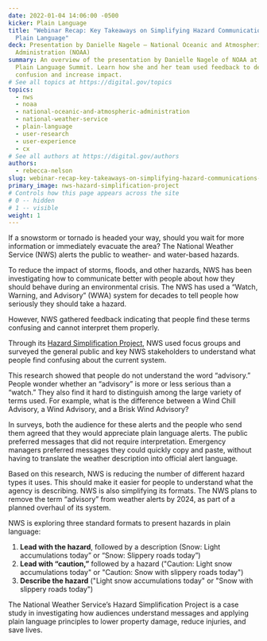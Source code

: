 ```yaml
---
date: 2022-01-04 14:06:00 -0500
kicker: Plain Language
title: "Webinar Recap: Key Takeaways on Simplifying Hazard Communications with
  Plain Language"
deck: Presentation by Danielle Nagele — National Oceanic and Atmospheric
  Administration (NOAA)
summary: An overview of the presentation by Danielle Nagele of NOAA at the 2021
  Plain Language Summit. Learn how she and her team used feedback to decrease
  confusion and increase impact.
# See all topics at https://digital.gov/topics
topics:
  - nws
  - noaa
  - national-oceanic-and-atmospheric-administration
  - national-weather-service
  - plain-language
  - user-research
  - user-experience
  - cx
# See all authors at https://digital.gov/authors
authors:
  - rebecca-nelson
slug: webinar-recap-key-takeaways-on-simplifying-hazard-communications-with-plain-language
primary_image: nws-hazard-simplification-project
# Controls how this page appears across the site
# 0 -- hidden
# 1 -- visible
weight: 1
---
```

If a snowstorm or tornado is headed your way, should you wait for more information or immediately evacuate the area? The National Weather Service (NWS) alerts the public to weather- and water-based hazards. 

To reduce the impact of storms, floods, and other hazards, NWS has been investigating how to communicate better with people about how they should behave during an environmental crisis. The NWS has used a “Watch, Warning, and Advisory” (WWA) system for decades to tell people how seriously they should take a hazard. 

However, NWS gathered feedback indicating that people find these terms confusing and cannot interpret them properly.

Through its [Hazard Simplification Project](https://www.weather.gov/hazardsimplification/), NWS used focus groups and surveyed the general public and key NWS stakeholders to understand what people find confusing about the current system.

This research showed that people do not understand the word “advisory.” People wonder whether an “advisory” is more or less serious than a “watch.” They also find it hard to distinguish among the large variety of terms used. For example, what is the difference between a Wind Chill Advisory, a Wind Advisory, and a Brisk Wind Advisory? 

In surveys, both the audience for these alerts and the people who send them agreed that they would appreciate plain language alerts. The public preferred messages that did not require interpretation. Emergency managers preferred messages they could quickly copy and paste, without having to translate the weather description into official alert language.

Based on this research, NWS is reducing the number of different hazard types it uses. This should make it easier for people to understand what the agency is describing. NWS is also simplifying its formats. The NWS plans to remove the term “advisory” from weather alerts by 2024, as part of a planned overhaul of its system. 

NWS is exploring three standard formats to present hazards in plain language:

1. **Lead with the hazard**, followed by a description (Snow: Light accumulations today” or “Snow: Slippery roads today”)
2. **Lead with “caution,”** followed by a hazard ("Caution: Light snow accumulations today" or "Caution: Snow with slippery roads today")
3. **Describe the hazard** ("Light snow accumulations today" or "Snow with slippery roads today")

The National Weather Service’s Hazard Simplification Project is a case study in investigating how audiences understand messages and applying plain language principles to lower property damage, reduce injuries, and save lives.
